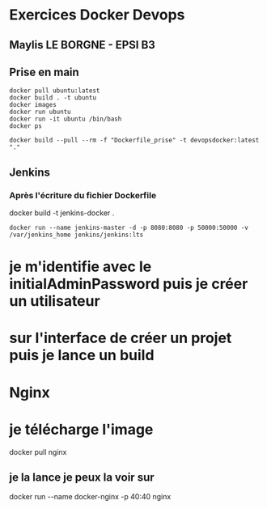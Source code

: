 # Exercices Docker Devops

## Maylis LE BORGNE - EPSI B3


## Prise en main
    docker pull ubuntu:latest
    docker build . -t ubuntu
    docker images
    docker run ubuntu
    docker run -it ubuntu /bin/bash
    docker ps

    docker build --pull --rm -f "Dockerfile_prise" -t devopsdocker:latest "."

## Jenkins
### Après l'écriture du fichier Dockerfile

docker build -t jenkins-docker .

```
docker run --name jenkins-master -d -p 8080:8080 -p 50000:50000 -v /var/jenkins_home jenkins/jenkins:lts
```

# je m'identifie avec le initialAdminPassword puis je créer un utilisateur
# sur l'interface de créer un projet puis je lance un build


# Nginx
# je télécharge l'image
docker pull nginx
## je la lance je peux la voir sur 
docker run --name docker-nginx -p 40:40 nginx